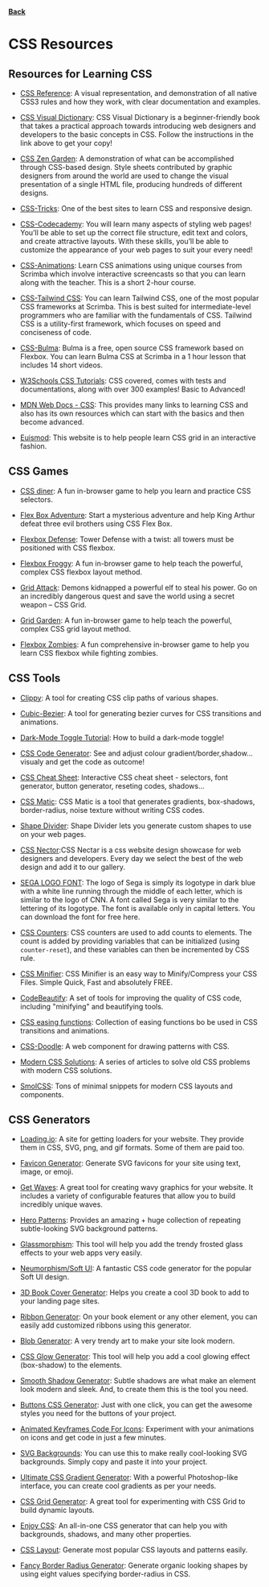 **[Back](/README.md/)**

# CSS Resources

## Resources for Learning CSS

- [CSS Reference](https://cssreference.io): A visual representation, and demonstration of all native CSS3 rules and how they work, with clear documentation and examples.

- [CSS Visual Dictionary](https://b-ok.asia/book/3705299/e48774?dsource=recommend): CSS Visual Dictionary is a beginner-friendly book that takes a practical approach towards introducing web designers and developers to the basic concepts in CSS. Follow the instructions in the link above to get your copy!

- [CSS Zen Garden](http://www.csszengarden.com/): A demonstration of what can be accomplished through CSS-based design. Style sheets contributed by graphic designers from around the world are used to change the visual presentation of a single HTML file, producing hundreds of different designs.

- [CSS-Tricks](https://css-tricks.com/): One of the best sites to learn CSS and responsive design.

- [CSS-Codecademy](https://www.codecademy.com/learn/learn-css): You will learn many aspects of styling web pages! You’ll be able to set up the correct file structure, edit text and colors, and create attractive layouts. With these skills, you’ll be able to customize the appearance of your web pages to suit your every need!

- [CSS-Animations](https://scrimba.com/learn/cssanimations#): Learn CSS animations using unique courses from Scrimba which involve interactive screencasts so that you can learn along with the teacher. This is a short 2-hour course.

- [CSS-Tailwind CSS](https://scrimba.com/learn/tailwind): You can learn Tailwind CSS, one of the most popular CSS frameworks at Scrimba. This is best suited for intermediate-level programmers who are familiar with the fundamentals of CSS. Tailwind CSS is a utility-first framework, which focuses on speed and conciseness of code.

- [CSS-Bulma](https://scrimba.com/learn/bulma): Bulma is a free, open source CSS framework based on Flexbox. You can learn Bulma CSS at Scrimba in a 1 hour lesson that includes 14 short videos.

- [W3Schools CSS Tutorials](https://www.w3schools.com/css/default.asp): CSS covered, comes with tests and documentations, along with over 300 examples! Basic to Advanced!

- [MDN Web Docs - CSS](https://developer.mozilla.org/en-US/docs/Web/CSS): This provides many links to learning CSS and also has its own resources which can start with the basics and then become advanced.

- [Euismod](https://www.euismod.dev): This website is to help people learn CSS grid in an interactive fashion.

## CSS Games

- [CSS diner](https://flukeout.github.io/): A fun in-browser game to help you learn and practice CSS selectors.

- [Flex Box Adventure](https://codingfantasy.com/games/flexboxadventure/): Start a mysterious adventure and help King Arthur defeat three evil brothers using CSS Flex Box.

- [Flexbox Defense](http://www.flexboxdefense.com/): Tower Defense with a twist: all towers must be positioned with CSS flexbox.

- [Flexbox Froggy](http://flexboxfroggy.com/): A fun in-browser game to help teach the powerful, complex CSS flexbox layout method.

- [Grid Attack](https://codingfantasy.com/games/css-grid-attack/): Demons kidnapped a powerful elf to steal his power. Go on an incredibly dangerous quest and save the world using a secret weapon – CSS Grid.

- [Grid Garden](https://cssgridgarden.com/): A fun in-browser game to help teach the powerful, complex CSS grid layout method.

- [Flexbox Zombies](https://flexboxzombies.com/p/flexbox-zombies/): A fun comprehensive in-browser game to help you learn CSS flexbox while fighting zombies.

## CSS Tools

- [Clippy](https://bennettfeely.com/clippy/): A tool for creating CSS clip paths of various shapes.

- [Cubic-Bezier](https://cubic-bezier.com/): A tool for generating bezier curves for CSS transitions and animations.

- [Dark-Mode Toggle Tutorial](https://fluvixx.dev/posts/how-to-build-a-dark-mode.html): How to build a dark-mode toggle!

- [CSS Code Generator](https://html-css-js.com/css/generator/): See and adjust colour gradient/border,shadow... visualy and get the code as outcome!

- [CSS Cheat Sheet](https://htmlcheatsheet.com/css/): Interactive CSS cheat sheet - selectors, font generator, button generator, reseting codes, shadows...

- [CSS Matic](https://www.cssmatic.com/): CSS Matic is a tool that generates gradients, box-shadows, border-radius, noise texture without writing CSS codes.

- [Shape Divider](https://www.shapedivider.app/): Shape Divider lets you generate custom shapes to use on your web pages.

- [CSS Nector](https://cssnectar.com/):CSS Nectar is a css website design showcase for web designers and developers. Every day we select the best of the web design and add it to our gallery.

- [SEGA LOGO FONT](https://www.cufonfonts.com/font/sega-logo-font): The logo of Sega is simply its logotype in dark blue with a white line running through the middle of each letter, which is similar to the logo of CNN. A font called Sega is very similar to the lettering of its logotype. The font is available only in capital letters. You can download the font for free here.

- [CSS Counters](https://www.freecodecamp.org/news/numbering-with-css-counters/): CSS counters are used to add counts to elements. The count is added by providing variables that can be initialized (using `counter-reset`), and these variables can then be incremented by CSS rule.

- [CSS Minifier](https://cssminifier.com/): CSS Minifier is an easy way to Minify/Compress your CSS Files. Simple Quick, Fast and absolutely FREE.

- [CodeBeautify](https://codebeautify.org/css-tools): A set of tools for improving the quality of CSS code, including "minifying" and beautifying tools.

- [CSS easing functions](https://easings.net/): Collection of easing functions bo be used in CSS transitions and animations.

- [CSS-Doodle](https://css-doodle.com/): A web component for drawing patterns with CSS.

- [Modern CSS Solutions](https://moderncss.dev/): A series of articles to solve old CSS problems with modern CSS solutions.

- [SmolCSS](https://smolcss.dev/): Tons of minimal snippets for modern CSS layouts and components.

## CSS Generators

- [Loading.io](https://loading.io/): A site for getting loaders for your website. They provide them in CSS, SVG, png, and gif formats. Some of them are paid too.

- [Favicon Generator](https://favicon.io/): Generate SVG favicons for your site using text, image, or emoji.

- [Get Waves](https://getwaves.io/): A great tool for creating wavy graphics for your website. It includes a variety of configurable features that allow you to build incredibly unique waves.

- [Hero Patterns](https://heropatterns.com/): Provides an amazing + huge collection of repeating subtle-looking SVG background patterns.

- [Glassmorphism](https://hype4.academy/tools/glassmorphism-generator): This tool will help you add the trendy frosted glass effects to your web apps very easily.

- [Neumorphism/Soft UI](https://neumorphism.io/): A fantastic CSS code generator for the popular Soft UI design.

- [3D Book Cover Generator](https://3dbookcovergenerator.netlify.app/): Helps you create a cool 3D book to add to your landing page sites.

- [Ribbon Generator](https://www.cssportal.com/css-ribbon-generator/): On your book element or any other element, you can easily add customized ribbons using this generator.

- [Blob Generator](https://www.blobmaker.app/): A very trendy art to make your site look modern.

- [CSS Glow Generator](https://cssbud.com/css-generator/css-glow-generator/): This tool will help you add a cool glowing effect (box-shadow) to the elements.

- [Smooth Shadow Generator](https://shadows.brumm.af/): Subtle shadows are what make an element look modern and sleek. And, to create them this is the tool you need.

- [Buttons CSS Generator](https://markodenic.com/tools/buttons-generator/): Just with one click, you can get the awesome styles you need for the buttons of your project.

- [Animated Keyframes Code For Icons](https://waitanimate.wstone.uk/): Experiment with your animations on icons and get code in just a few minutes.

- [SVG Backgrounds](https://www.svgbackgrounds.com/): You can use this to make really cool-looking SVG backgrounds. Simply copy and paste it into your project.

- [Ultimate CSS Gradient Generator](https://www.colorzilla.com/gradient-editor/): With a powerful Photoshop-like interface, you can create cool gradients as per your needs.

- [CSS Grid Generator](https://cssgrid-generator.netlify.app/): A great tool for experimenting with CSS Grid to build dynamic layouts.

- [Enjoy CSS](https://enjoycss.com/): An all-in-one CSS generator that can help you with backgrounds, shadows, and many other properties.

- [CSS Layout](https://csslayout.io/): Generate most popular CSS layouts and patterns easily.

- [Fancy Border Radius Generator](https://9elements.github.io/fancy-border-radius/): Generate organic looking shapes by using eight values specifying border-radius in CSS.
